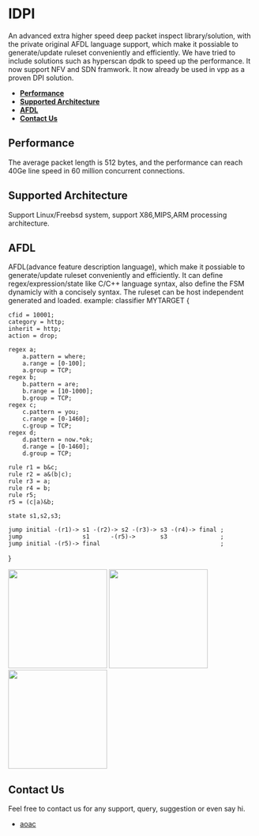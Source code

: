 # IDPI
An advanced extra higher speed deep packet inspect library/solution, with the private original AFDL language support, which make it possiable to generate/update ruleset conveniently and efficiently. We have tried to include solutions such as hyperscan dpdk to speed up the performance. 
It now support NFV and SDN framwork. It now already be used in vpp as a proven DPI solution.


+ **[Performance](#performance)**
+ **[Supported Architecture](#supported-architecture)**
+ **[AFDL](#afdl)**
+ **[Contact Us](#contact-us)**

## Performance
The average packet length is 512 bytes, and the performance can reach 40Ge line speed in 60 million concurrent connections.

## Supported Architecture
Support Linux/Freebsd system, support X86,MIPS,ARM processing architecture.

## AFDL
AFDL(advance feature description language), which make it possiable to generate/update ruleset conveniently and efficiently. It can define regex/expression/state like C/C++ language syntax, also define the FSM dynamicly with a concisely syntax. 
The ruleset can be host independent generated and loaded.
example:
classifier MYTARGET {
	
    cfid = 10001;
	category = http;
	inherit = http;
	action = drop;

	regex a;
		a.pattern = where;
		a.range = [0-100];
		a.group = TCP;
	regex b;
		b.pattern = are;
		b.range = [10-1000];
		b.group = TCP;
	regex c;
		c.pattern = you;
		c.range = [0-1460];
		c.group = TCP;
	regex d;
	    d.pattern = now.*ok;
	    d.range = [0-1460];
	    d.group = TCP;
	
	rule r1 = b&c;
	rule r2 = a&(b|c);
	rule r3 = a;
	rule r4 = b;
	rule r5;
	r5 = (c|a)&b;
	
	state s1,s2,s3;
	
	jump initial -(r1)-> s1 -(r2)-> s2 -(r3)-> s3 -(r4)-> final ;
	jump                 s1      -(r5)->       s3               ;
	jump initial -(r5)-> final                                  ;
}
 
<img src="/screenshots/afdl.png" width="200px"> 
<img src="/screenshots/classifier.png" width="200px"> 
<img src="/screenshots/result.png" width="200px">

## Contact Us
Feel free to contact us for any support, query, suggestion or even say hi.
 + [aoac](mailto:ecoocn@outlook.com)
